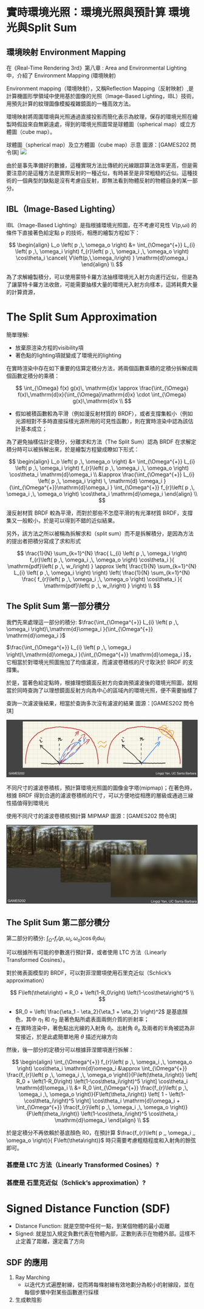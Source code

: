 # 實時環境光照：環境光照與預計算 環境光與Split Sum
## 環境映射 Environment Mapping

在《Real-Time Rendering 3rd》第八章 : Area and Environmental Lighting 中，介紹了 Environment Mapping (環境映射)

Environment mapping（環境映射），又稱Reflection Mapping（反射映射）,是計算機圖形學領域中使用基於圖像的光照（Image-Based Lighting，IBL）技術，用預先計算的紋理圖像模擬複雜鏡面的一種高效方法。

環境映射將周圍環境與光照通過直接投影而簡化表示為紋理，保存的環境光照在繪製時假設來自無窮遠處，得到的環境光照圖常是球體圖（spherical map）或立方體圖（cube map）。

球體圖（spherical map）及立方體圖（cube map）示意 圖源：[GAMES202 閆令琪]
![](https://pic4.zhimg.com/v2-b5aee79979012a34e485bafb8b6f7ac7_r.jpg)


由於是事先準備好的數據，這種實現方法比傳統的光線跟踪算法效率更高，但是需要注意的是這種方法是實際反射的一種近似，有時甚至是非常粗糙的近似。這種技術的一個典型的缺點是沒有考慮自反射，即無法看到物體反射的物體自身的某一部分。

## IBL（Image-Based Lighting）
IBL（Image-Based Lighting）是指根據環境光照圖，在不考慮可見性 V(p,ωi) 的條件下直接著色給定點 p 的技術，相應的繪製方程如下：

$$
\begin{align} L_o \left( p ,\, \omega_o \right)  &= \int_{\Omega^{+}} L_{i} \left( p ,\, \omega_i \right) f_{r}\left( p ,\, \omega_i ,\, \omega_o \right) \cos\theta_i \cancel{ V\left(p,\,\omega_i\right) } \mathrm{d}\omega_i \end{align} \\
$$

為了求解繪製積分，可以使用蒙特卡羅方法抽樣環境光入射方向進行近似，但是為了讓蒙特卡羅方法收斂，可能需要抽樣大量的環境光入射方向樣本，這將耗費大量的計算資源，

# The Split Sum Approximation
簡單理解:
- 放棄原渲染方程的visibility項
- 著色點的lighting項就變成了環境光的lighting

在實時渲染中存在如下重要的估算定積分方法，將兩個函數乘積的定積分拆解成兩個函數定積分的乘積：

$$
\int_{\Omega} f(x) g(x)\, \mathrm{d}x \approx \frac{\int_{\Omega} f(x)\,\mathrm{d}x}{\int_{\Omega}\mathrm{d}x} \cdot \int_{\Omega} g(x)\,\mathrm{d}x \\
$$

- 假如被積函數較為平滑（例如漫反射材質的 BRDF），或者支撐集較小（例如光源相對不多時直接採樣光源所用的可見性函數），則在實時渲染中認為該估計基本成立；

為了避免抽樣估計定積分，分離求和方法（The Split Sum）認為 BRDF 在求解定積分時可以被拆解出來，於是繪製方程變成瞭如下形式：

$$
\begin{align} L_o \left( p ,\, \omega_o \right) &= \int_{\Omega^{+}} L_{i} \left( p ,\, \omega_i \right) f_{r}\left( p ,\, \omega_i ,\, \omega_o \right) \cos\theta_i \mathrm{d}\omega_i \\ &\approx \frac{\int_{\Omega^{+}} L_{i} \left( p ,\, \omega_i \right) \, \mathrm{d} \omega_i }{\int_{\Omega^{+}}\mathrm{d}\omega_i } \int_{\Omega^{+}}  f_{r}\left( p ,\, \omega_i ,\, \omega_o \right) \cos\theta_i \mathrm{d}\omega_i \end{align} \\
$$

漫反射材質 BRDF 較為平滑，而對於那些不怎麼平滑的有光澤材質 BRDF，支撐集又一般較小，於是可以得到不錯的近似結果。

另外，該方法之所以被稱為拆解求和（split sum）而不是拆解積分，是因為方法的提出者把積分寫成了求和形式

$$
\frac{1}{N} \sum_{k=1}^{N} \frac{  L_{i} \left( p ,\, \omega_i \right) f_{r}\left( p ,\, \omega_i ,\, \omega_o \right) \cos\theta_i }{ \mathrm{pdf}\left( p ,\, w_i\right) } \approx \left( \frac{1}{N} \sum_{k=1}^{N}  L_{i} \left( p ,\, \omega_i \right) \right) \left( \frac{1}{N} \sum_{k=1}^{N} \frac{ f_{r}\left( p ,\, \omega_i ,\, \omega_o \right) \cos\theta_i }{ \mathrm{pdf}\left( p ,\, w_i\right) } \right) \\
$$

## The Split Sum 第一部分積分

我們先來處理這一部分的積分: $\frac{\int_{\Omega^{+}} L_{i} \left( p ,\, \omega_i \right)\,\mathrm{d}\omega_i }{\int_{\Omega^{+}} \mathrm{d}\omega_i }$

$\frac{\int_{\Omega^{+}} L_{i} \left( p ,\, \omega_i \right)\,\mathrm{d}\omega_i }{\int_{\Omega^{+}} \mathrm{d}\omega_i }$，它相當於對環境光照圖施加了均值濾波，而濾波卷積核的尺寸取決於 BRDF 的支撐集。

於是，當著色給定點時，根據理想鏡面反射方向查詢預濾波後的環境光照圖，就相當於同時查詢了以理想鏡面反射方向為中心的區域內的環境光照，便不需要抽樣了

查詢一次濾波後結果，相當於查詢多次沒有濾波的結果 圖源：[GAMES202 閆令琪]

![](pic/v2-99de43002c8588e8b2db5c99824c808d_r.jpg)

不同尺寸的濾波卷積核，預計算環境光照圖的圖像金字塔(mipmap)；在著色時，根據 BRDF 得到合適的濾波卷積核的尺寸，可以方便地從相應的層級或通過三線性插值得到環境光

使用不同尺寸的濾波卷積核預計算 MIPMAP 圖源：[GAMES202 閆令琪]

![](pic/v2-87fdf1c20f299ba05eb3151c16d6d858_r.jpg)

## The Split Sum 第二部分積分
第二部分的積分: $\int_{\Omega^{+}}  f_{r}\left( p ,\, \omega_i ,\, \omega_o \right) \cos\theta_i \mathrm{d}\omega_i$

可以根據所有可能的參數進行預計算，或者使用 LTC 方法（Linearly Transformed Cosines）。

對於微表面模型的 BRDF，可以對菲涅爾項使用石里克近似（Schlick’s approximation）

$$
F\left(\theta\right) = R_0 + \left(1-R_0\right) \left(1-\cos\theta\right)^5 \\
$$

- $R_0 = \left( \frac{\eta_1 - \eta_2}{\eta_1 + \eta_2} \right)^2$ 是基底顏色，其中 $\eta_1$ 和 $\eta_2$ 是著色點所處表面兩側介質的折射率；
- 在實時渲染中，著色點出光線的入射角 $\theta_i$、出射角 $\theta_o$ 及兩者的半角被認為非常接近，於是此處簡單地用 $\theta$ 描述光線方向

然後，後一部分的定積分可以根據菲涅爾項進行拆解：

$$
\begin{align} \int_{\Omega^{+}}  f_{r}\left( p ,\, \omega_i ,\, \omega_o \right) \cos\theta_i \mathrm{d}\omega_i &\approx \int_{\Omega^{+}}  \frac{f_{r}\left( p ,\, \omega_i ,\, \omega_o \right)}{F\left(\theta_i\right)} \left[ R_0 + \left(1-R_0\right) \left(1-\cos\theta_i\right)^5 \right] \cos\theta_i \mathrm{d}\omega_i \\ &=  R_0 \int_{\Omega^{+}}  \frac{f_{r}\left( p ,\, \omega_i ,\, \omega_o \right)}{F\left(\theta_i\right)} \left[ 1 - \left(1-\cos\theta_i\right)^5 \right] \cos\theta_i \mathrm{d}\omega_i + \int_{\Omega^{+}}  \frac{f_{r}\left( p ,\, \omega_i ,\, \omega_o \right)}{F\left(\theta_i\right)}  \left(1-\cos\theta_i\right)^5  \cos\theta_i \mathrm{d}\omega_i \end{align} \\
$$

於是定積分不再依賴於基底顏色 R0，在預計算 $\frac{f_{r}\left( p ,, \omega_i ,, \omega_o \right)}{ F\left(\theta\right)}$ 時只需要考慮粗糙程度和入射角的餘弦即可。

### 甚麼是 LTC 方法（Linearly Transformed Cosines）?

### 甚麼是 石里克近似（Schlick’s approximation）?

# Signed Distance Function (SDF)
- Distance Function: 就是空間中任何一點，到某個物體的最小距離
- Signed: 就是加入規定負數代表在物體內部，正數則表示在物體外部。這樣不止定義了距離，還定義了方向

## SDF 的應用
1. Ray Marching
   - 以迭代方式遍歷射線，從而將每條射線有效地劃分為較小的射線段，並在每個步驟中對某些函數進行採樣  
2. 生成軟陰影
